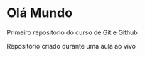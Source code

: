 # Olá Mundo
 Primeiro repositorio do curso de Git e Github

 Repositório criado durante uma aula ao vivo 
